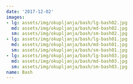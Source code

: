 ```yaml
---
date: '2017-12-02'
images:
- lg: assets/img/okupljanja/bash/lg-bash02.jpg
  md: assets/img/okupljanja/bash/md-bash02.jpg
  sm: assets/img/okupljanja/bash/sm-bash02.jpg
- lg: assets/img/okupljanja/bash/lg-bash01.jpg
  md: assets/img/okupljanja/bash/md-bash01.jpg
  sm: assets/img/okupljanja/bash/sm-bash01.jpg
- lg: assets/img/okupljanja/bash/lg-bash03.jpg
  md: assets/img/okupljanja/bash/md-bash03.jpg
  sm: assets/img/okupljanja/bash/sm-bash03.jpg
name: Bash
---
```

